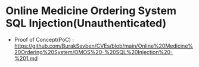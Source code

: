 # Online Medicine Ordering System SQL Injection(Unauthenticated)
+ Proof of Concept(PoC) : https://github.com/BurakSevben/CVEs/blob/main/Online%20Medicine%20Ordering%20System/OMOS%20-%20SQL%20Injection%20-%201.md
